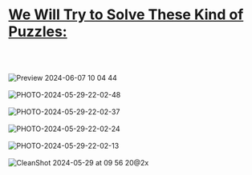 <h1><u>We Will Try to Solve These Kind of Puzzles:</u></h1></br></br>

 ![Preview 2024-06-07 10 04 44](https://github.com/borakasmer/CrackTheCode/assets/9459881/fa0bcbef-52a8-4adc-aea0-0e48474692d6)</br></br>
 ![PHOTO-2024-05-29-22-02-48](https://github.com/borakasmer/CrackTheCode/assets/9459881/1c2dad22-f877-4d3b-812e-d808fc34a8bc)</br></br>
 ![PHOTO-2024-05-29-22-02-37](https://github.com/borakasmer/CrackTheCode/assets/9459881/27f9476b-a361-488d-8f02-b6a43a6e4b51)</br></br>
 ![PHOTO-2024-05-29-22-02-24](https://github.com/borakasmer/CrackTheCode/assets/9459881/1add6283-1411-4a77-b75d-4e555db10852)</br></br>
 ![PHOTO-2024-05-29-22-02-13](https://github.com/borakasmer/CrackTheCode/assets/9459881/ba9361c5-6ad5-4c41-ab9b-5db665c4d410)</br></br>
 ![CleanShot 2024-05-29 at 09 56 20@2x](https://github.com/borakasmer/CrackTheCode/assets/9459881/3973abad-5da8-480b-a8ce-1316bbb5680b)<br></br>
